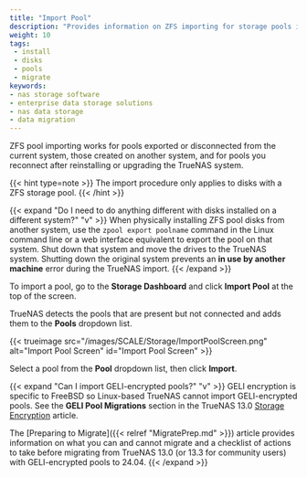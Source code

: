 ```yaml
---
title: "Import Pool"
description: "Provides information on ZFS importing for storage pools in TrueNAS. It also addresses GELI-encrypted pools."
weight: 10
tags:
 - install
 - disks
 - pools
 - migrate 
keywords:
- nas storage software
- enterprise data storage solutions
- nas data storage
- data migration
---
```


ZFS pool importing works for pools exported or disconnected from the current system, those created on another system, and for pools you reconnect after reinstalling or upgrading the TrueNAS system.

{{< hint type=note >}}
The import procedure only applies to disks with a ZFS storage pool.
{{< /hint >}}

{{< expand "Do I need to do anything different with disks installed on a different system?" "v" >}}
When physically installing ZFS pool disks from another system, use the `zpool export poolname` command in the Linux command line or a web interface equivalent to export the pool on that system.
Shut down that system and move the drives to the TrueNAS system.
Shutting down the original system prevents an **in use by another machine** error during the TrueNAS import.
{{< /expand >}}

To import a pool, go to the **Storage Dashboard** and click **Import Pool** at the top of the screen.

TrueNAS detects the pools that are present but not connected and adds them to the **Pools** dropdown list.

{{< trueimage src="/images/SCALE/Storage/ImportPoolScreen.png" alt="Import Pool Screen" id="Import Pool Screen" >}}

Select a pool from the **Pool** dropdown list, then click **Import**.

{{< expand "Can I import GELI-encrypted pools?" "v" >}}
GELI encryption is specific to FreeBSD so Linux-based TrueNAS cannot import GELI-encrypted pools.
See the **GELI Pool Migrations** section in the TrueNAS 13.0 [Storage Encryption](https://www.truenas.com/docs/core/13.0/coretutorials/storage/pools/storageencryption/#geli-pool-migrations) article.

The [Preparing to Migrate]({{< relref "MigratePrep.md" >}}) article provides information on what you can and cannot migrate and a checklist of actions to take before migrating from TrueNAS 13.0 (or 13.3 for community users) with GELI-encrypted pools to 24.04.
{{< /expand >}}
